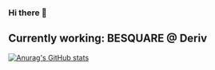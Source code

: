 ### Hi there 👋

## Currently working: BESQUARE @ Deriv


[![Anurag's GitHub stats](https://github-readme-stats.vercel.app/api?username=CRJoshuaa&theme=onedark&show_icons=true)](https://github.com/anuraghazra/github-readme-stats)

<!--
**CRJoshuaa/CRJoshuaa** is a ✨ _special_ ✨ repository because its `README.md` (this file) appears on your GitHub profile.

Here are some ideas to get you started:

- 🔭 I’m currently working on ...
- 🌱 I’m currently learning ...
- 👯 I’m looking to collaborate on ...
- 🤔 I’m looking for help with ...
- 💬 Ask me about ...
- 📫 How to reach me: ...
- 😄 Pronouns: ...
- ⚡ Fun fact: ...
-->
